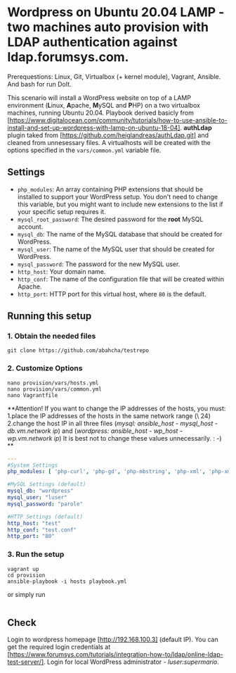 # Wordpress on Ubuntu 20.04 LAMP - two machines auto provision with LDAP authentication against ldap.forumsys.com.

Prerequestions: Linux, Git, Virtualbox (+ kernel module), Vagrant, Ansible. And bash for run DoIt.

This scenario will install a WordPress website on top of a LAMP environment (**L**inux, **A**pache, **M**ySQL and **P**HP) on a two virtualbox machines, running Ubuntu 20.04. 
Playbook derived basicly from [https://www.digitalocean.com/community/tutorials/how-to-use-ansible-to-install-and-set-up-wordpress-with-lamp-on-ubuntu-18-04]. **authLdap** plugin taked from [https://github.com/heiglandreas/authLdap.git] and cleaned from unnesessary files. A virtualhosts will be created with the options specified in the `vars/common.yml` variable file. 

## Settings

- `php_modules`:  An array containing PHP extensions that should be installed to support your WordPress setup. You don't need to change this variable, but you might want to include new extensions to the list if your specific setup requires it.
- `mysql_root_password`: The desired password for the **root** MySQL account.
- `mysql_db`: The name of the MySQL database that should be created for WordPress.
- `mysql_user`: The name of the MySQL user that should be created for WordPress.
- `mysql_password`: The password for the new MySQL user.
- `http_host`: Your domain name.
- `http_conf`: The name of the configuration file that will be created within Apache.
- `http_port`: HTTP port for this virtual host, where `80` is the default. 

## Running this setup

### 1. Obtain the needed files 
```shell
git clone https://github.com/abahcha/testrepo
```

### 2. Customize Options

```shell
nano provision/vars/hosts.yml
nano provision/vars/common.yml
nano Vagrantfile
```
**Attention! If you want to change the IP addresses of the hosts, you must:
1.place the IP addresses of the hosts in the same network range (\ 24)
2.change the host IP in all three files (_mysql: ansible_host - mysql_host - db.vm.network ip_) and (_wordpress: ansible_host - wp_host - wp.vm.network ip_)
It is best not to change these values unnecessarily. : -) **

```yml
---
#System Settings
php_modules: [ 'php-curl', 'php-gd', 'php-mbstring', 'php-xml', 'php-xmlrpc', 'php-soap', 'php-intl', 'php-zip', 'php-ldap' ]

#MySQL Settings (default)
mysql_db: "wordpress"
mysql_user: "luser"
mysql_password: "parole"

#HTTP Settings (default)
http_host: "test"
http_conf: "test.conf"
http_port: "80"
```

### 3. Run the setup

```shell 
vagrant up
cd provision 
ansible-playbook -i hosts playbook.yml
```
or simply run
```DoIt.sh
```

## Check

Login to wordpress homepage [http://192.168.100.3] (default IP). You can get the required login credentials at [https://www.forumsys.com/tutorials/integration-how-to/ldap/online-ldap-test-server/].
Login for local WordPress administrator - _luser:supermario_.
